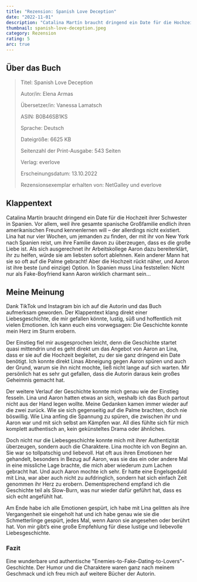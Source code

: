 ```yaml
---
title: "Rezension: Spanish Love Deception"
date: "2022-11-01"
description: "Catalina Martín braucht dringend ein Date für die Hochzeit ihrer Schwester in Spanien. Vor allem, weil ihre gesamte spanische Großfamilie endlich ihren amerikanischen Freund kennenlernen will – der allerdings nicht existiert. Als sich ausgerechnet ihr Arbeitskollege und Erzfeind Aaron dazu bereiterklärt, ihr zu helfen, würde sie am liebsten sofort ablehnen. Aber die Hochzeit rückt näher, und Aaron ist ihre beste (und einzige) Option."
thumbnail: spanish-love-deception.jpeg
category: Rezension
rating: 5
arc: true
---
```


## Über das Buch
> Titel: Spanish Love Deception
>
> Autor/in: Elena Armas
>
> Übersetzer/in: Vanessa Lamatsch
>
> ASIN: B0B46SB1KS
>
> Sprache: Deutsch
>
> Dateigröße: 6625 KB
>
> Seitenzahl der Print-Ausgabe: 543 Seiten
>
> Verlag: everlove
>
> Erscheinungsdatum: 13.10.2022
>
> Rezensionsexemplar erhalten von: NetGalley und everlove

## Klappentext
Catalina Martín braucht dringend ein Date für die Hochzeit ihrer Schwester in Spanien. Vor allem, weil ihre gesamte spanische Großfamilie endlich ihren amerikanischen Freund kennenlernen will – der allerdings nicht existiert. Lina hat nur vier Wochen, um jemanden zu finden, der mit ihr von New York nach Spanien reist, um ihre Familie davon zu überzeugen, dass es die große Liebe ist. Als sich ausgerechnet ihr Arbeitskollege Aaron dazu bereiterklärt, ihr zu helfen, würde sie am liebsten sofort ablehnen. Kein anderer Mann hat sie so oft auf die Palme gebracht! Aber die Hochzeit rückt näher, und Aaron ist ihre beste (und einzige) Option. In Spanien muss Lina feststellen: Nicht nur als Fake-Boyfriend kann Aaron wirklich charmant sein...

## Meine Meinung
Dank TikTok und Instagram bin ich auf die Autorin und das Buch aufmerksam geworden. Der Klappentext klang direkt einer Liebesgeschichte, die mir gefallen könnte, lustig, süß und hoffentlich mit vielen Emotionen. Ich kann euch eins vorwegsagen: Die Geschichte konnte mein Herz im Sturm erobern.

Der Einstieg fiel mir ausgesprochen leicht, denn die Geschichte startet quasi mittendrin und es geht direkt um das Angebot von Aaron an Lina, dass er sie auf die Hochzeit begleitet, zu der sie ganz dringend ein Date benötigt. Ich konnte direkt Linas Abneigung gegen Aaron spüren und auch der Grund, warum sie ihn nicht mochte, ließ nicht lange auf sich warten. Mir persönlich hat es sehr gut gefallen, dass die Autorin daraus kein großes Geheimnis gemacht hat.

Der weitere Verlauf der Geschichte konnte mich genau wie der Einstieg fesseln. Lina und Aaron hatten etwas an sich, weshalb ich das Buch partout nicht aus der Hand legen wollte. Meine Gedanken kamen immer wieder auf die zwei zurück. Wie sie sich gegenseitig auf die Palme brachten, doch nie böswillig. Wie Lina anfing die Spannung zu spüren, die zwischen ihr und Aaron war und mit sich selbst am Kämpfen war. All dies fühlte sich für mich komplett authentisch an, kein gekünsteltes Drama oder ähnliches.

Doch nicht nur die Liebesgeschichte konnte mich mit ihrer Authentizität überzeugen, sondern auch die Charaktere. Lina mochte ich von Beginn an. Sie war so tollpatschig und liebevoll. Hat oft aus ihren Emotionen her gehandelt, besonders in Bezug auf Aaron, was sie das ein oder andere Mal in eine missliche Lage brachte, die mich aber wiederum zum Lachen gebracht hat. Und auch Aaron mochte ich sehr. Er hatte eine Engelsgeduld mit Lina, war aber auch nicht zu aufdringlich, sondern hat sich einfach Zeit genommen ihr Herz zu erobern. Dementsprechend empfand ich die Geschichte teil als Slow-Burn, was nur wieder dafür geführt hat, dass es sich echt angefühlt hat.

Am Ende habe ich alle Emotionen gespürt, ich habe mit Lina gelitten als ihre Vergangenheit sie eingeholt hat und ich habe genau wie sie die Schmetterlinge gespürt, jedes Mal, wenn Aaron sie angesehen oder berührt hat. Von mir gibt’s eine große Empfehlung für diese lustige und liebevolle Liebesgeschichte.

### Fazit
Eine wunderbare und authentische "Enemies-to-Fake-Dating-to-Lovers"-Geschichte. Der Humor und die Charaktere waren ganz nach meinem Geschmack und ich freu mich auf weitere Bücher der Autorin.
